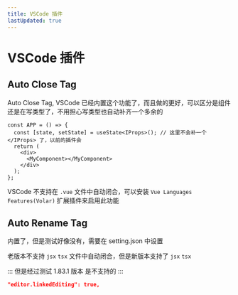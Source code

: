 ```yaml
---
title: VSCode 插件
lastUpdated: true
---
```


# VSCode 插件

## Auto Close Tag

Auto Close Tag, VSCode 已经内置这个功能了，而且做的更好，可以区分是组件还是在写类型了，不用担心写类型也自动补齐一个多余的

```tsx
const APP = () => {
  const [state, setState] = useState<IProps>(); // 这里不会补一个 </IProps> 了，以前的插件会
  return (
    <div>
      <MyComponent></MyComponent>
    </div>
  );
};
```

VSCode 不支持在 `.vue` 文件中自动闭合，可以安装 `Vue Languages Features(Volar)` 扩展插件来启用此功能

## Auto Rename Tag

内置了，但是测试好像没有，需要在 setting.json 中设置

老版本不支持 `jsx` `tsx` 文件中自动闭合，但是新版本支持了 `jsx` `tsx`

:::
但是经过测试 1.83.1 版本 是不支持的
:::

```json
"editor.linkedEditing": true,
```
